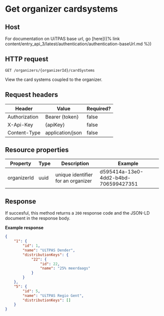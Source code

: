 ---
---

# Get organizer cardsystems

## Host

 For documentation on UiTPAS base url, go [here]({% link content/entry_api_3/latest/authentication/authentication-baseUrl.md %})

## HTTP request

```
GET /organizers/{organizerId}/cardSystems
```
View the card systems coupled to the organizer.

## Request headers

| Header        | Value            | Required? |
| ------------- | ---------------- | --------- |
| Authorization | Bearer {token}   | false     |
| X-Api-Key     | {apiKey}         | false     |
| Content-Type  | application/json | false     |

## Resource properties

| Property | Type | Description | Example |
|--|--|--|--|
| organizerId | uuid | unique identifier for an organizer | d595414a-13e0-4dd2-b4bd-706599427351 |

## Response

If succesful, this method returns a `200` response code and the JSON-LD document in the response body.

**Example response**

```json
{
	"1": {
		"id": 1,
		"name": "UiTPAS Dender",
		"distributionKeys": {
			"22": {
				"id": 22,
				"name": "25% meerdaags"
			}
		}
	},
	"5": {
		"id": 5,
		"name": "UiTPAS Regio Gent",
		"distributionKeys": []
	}
}
```
